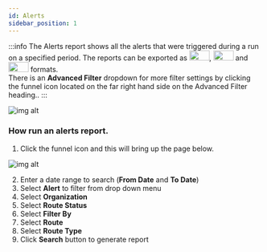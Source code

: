```yaml
---
id: Alerts
sidebar_position: 1
---
```


:::info
The Alerts report shows all the alerts that were triggered during a run on a specified period. The reports can be exported as <img src='/img/csv-btn.png' height='20px' width='40px'/>, <img src='/img/pdf-btn.png' height='20px' width='40px'/> and <img src='/img/excel-btn.png' height='20px' width='40px'/> formats.<br /> There is an **Advanced Filter** dropdown for more filter settings by clicking the funnel icon located on the far right hand side on the Advanced Filter heading..
:::

![img alt](/img/alertsreport.png)

### How run an alerts report.

1. Click the funnel icon and this will bring up the page below. 

![img alt](/img/alerts-report-filter.png)

2. Enter a date range to search (**From Date** and **To Date**)
3. Select **Alert** to filter from drop down menu
4. Select **Organization**
5. Select **Route Status**
6. Select **Filter By**
7. Select **Route**
8. Select **Route Type**
9. Click **Search** button to generate report